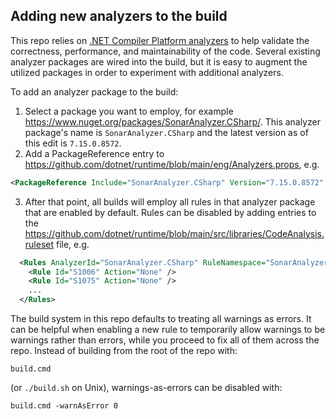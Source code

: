 ## Adding new analyzers to the build

This repo relies on [.NET Compiler Platform analyzers](https://docs.microsoft.com/en-us/visualstudio/code-quality/roslyn-analyzers-overview?view=vs-2019) to help validate the correctness, performance, and maintainability of the code.  Several existing analyzer packages are wired into the build, but it is easy to augment the utilized packages in order to experiment with additional analyzers.

To add an analyzer package to the build:
1. Select a package you want to employ, for example https://www.nuget.org/packages/SonarAnalyzer.CSharp/.  This analyzer package's name is `SonarAnalyzer.CSharp` and the latest version as of this edit is `7.15.0.8572`.
2. Add a PackageReference entry to https://github.com/dotnet/runtime/blob/main/eng/Analyzers.props, e.g.
```XML
<PackageReference Include="SonarAnalyzer.CSharp" Version="7.15.0.8572" />
```
3. After that point, all builds will employ all rules in that analyzer package that are enabled by default.  Rules can be disabled by adding entries to the https://github.com/dotnet/runtime/blob/main/src/libraries/CodeAnalysis.ruleset file, e.g.
```XML
  <Rules AnalyzerId="SonarAnalyzer.CSharp" RuleNamespace="SonarAnalyzer.CSharp">
    <Rule Id="S1006" Action="None" />
    <Rule Id="S1075" Action="None" />
    ...
  </Rules>
```

The build system in this repo defaults to treating all warnings as errors.  It can be helpful when enabling a new rule to temporarily allow warnings to be warnings rather than errors, while you proceed to fix all of them across the repo.  Instead of building from the root of the repo with:
```
build.cmd
```
(or `./build.sh` on Unix), warnings-as-errors can be disabled with:
```
build.cmd -warnAsError 0
```
